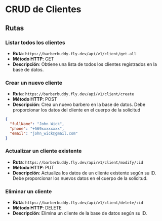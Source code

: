 # CRUD de Clientes

## Rutas

### Listar todos los clientes

- **Ruta**: `https://barberbuddy.fly.dev/api/v1/client/get-all`
- **Método HTTP**: GET
- **Descripción**: Obtiene una lista de todos los clientes registrados en la base de datos.

### Crear un nuevo cliente

- **Ruta**: `https://barberbuddy.fly.dev/api/v1/client/create`
- **Método HTTP**: POST
- **Descripción**: Crea un nuevo barbero en la base de datos. Debe proporcionar los datos del cliente en el cuerpo de la solicitud

```json
{
  "fullName": "John Wick",
  "phone": "+569xxxxxxxx",
  "email": "john_wick@gmail.com"
}
```

### Actualizar un cliente existente

- **Ruta**: `https://barberbuddy.fly.dev/api/v1/client/modify/:id`
- **Método HTTP**: PUT
- **Descripción**: Actualiza los datos de un cliente existente según su ID. Debe proporcionar los nuevos datos en el cuerpo de la solicitud.

### Eliminar un cliente

- **Ruta**: `https://barberbuddy.fly.dev/api/v1/client/delete/:id`
- **Método HTTP**: DELETE
- **Descripción**: Elimina un cliente de la base de datos según su ID.
